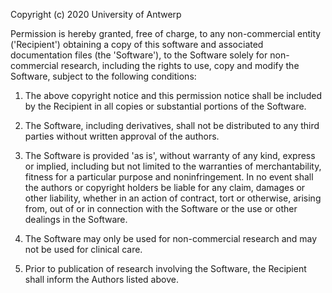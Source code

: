 Copyright (c) 2020 University of Antwerp

Permission is hereby granted, free of charge, to any non-commercial
entity ('Recipient') obtaining a copy of this software and associated
documentation files (the 'Software'), to the Software solely for
non-commercial research, including the rights to use, copy and modify
the Software, subject to the following conditions:

1. The above copyright notice and this permission notice shall be
included by the Recipient in all copies or substantial portions of the
Software.

2. The Software, including derivatives, shall not be distributed to any
third parties without written approval of the authors.

3. The Software is provided 'as is', without warranty of any kind,
express or implied, including but not limited to the warranties of
merchantability, fitness for a particular purpose and noninfringement.
In no event shall the authors or copyright holders be liable for any
claim, damages or other liability, whether in an action of contract,
tort or otherwise, arising from, out of or in connection with the
Software or the use or other dealings in the Software.

4. The Software may only be used for non-commercial research and may
not be used for clinical care.

5. Prior to publication of research involving the Software, the
Recipient shall inform the Authors listed above.
